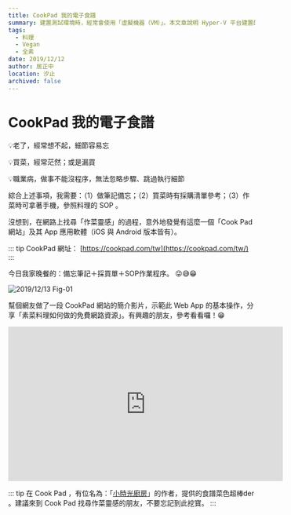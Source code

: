 ```yaml
---
title: CookPad 我的電子食譜
summary: 建置測試環境時，經常會使用「虛擬機器（VM）」。本文章說明 Hyper-V 平台建置的 Ubuntu 或 Debian 的虛擬機器，如何安裝與設定 RDP Server ，以便能進行「遠端（Remote）」操控。
tags:
  - 料理
  - Vegan
  - 全素
date: 2019/12/12
author: 居正中
location: 汐止
archived: false
---
```


# CookPad 我的電子食譜

💡老了，經常想不起，細節容易忘

💡買菜，經常茫然；或是漏買

💡職業病，做事不能沒程序，無法忽略步驟、跳過執行細節

綜合上述事項，我需要：（1）做筆記備忘；（2）買菜時有採購清單參考；（3）作菜時可拿著手機，參照料理的 SOP 。

沒想到，在網路上找尋「作菜靈感」的過程，意外地發覺有這麼一個「Cook Pad 網站」及其 App 應用軟體（iOS 與 Android 版本皆有）。


::: tip
CookPad 網址： [https://cookpad.com/tw](https://cookpad.com/tw/)
:::


今日我家晚餐的：備忘筆記＋採買單＋SOP作業程序。 😜😅😁
<!-- ![Fig](img/2019-12-12-Fig-01.png) -->
<img :src="$withBase('/img/2019-12-12-Fig-01.png')" alt="2019/12/13 Fig-01">


幫個網友做了一段 CookPad 網站的簡介影片，示範此 Web App 的基本操作，分享「素菜料理如何做的免費網路資源」。有興趣的朋友，參考看看囉！😁

<iframe src="https://www.facebook.com/plugins/video.php?href=https%3A%2F%2Fwww.facebook.com%2FAlanJui%2Fvideos%2F10212140722031841%2F&show_text=0&width=560" width="560" height="315" style="border:none;overflow:hidden" scrolling="no" frameborder="0" allowTransparency="true" allowFullScreen="true"></iframe>

::: tip
在 Cook Pad ，有位名為：「[小時光廚房](https://cookpad.com/tw/%E4%BD%BF%E7%94%A8%E8%80%85/6820283
)」的作者，提供的食譜菜色超棒der 。建議來到 Cook Pad 找尋作菜靈感的朋友，不要忘記到此挖寶。
:::

